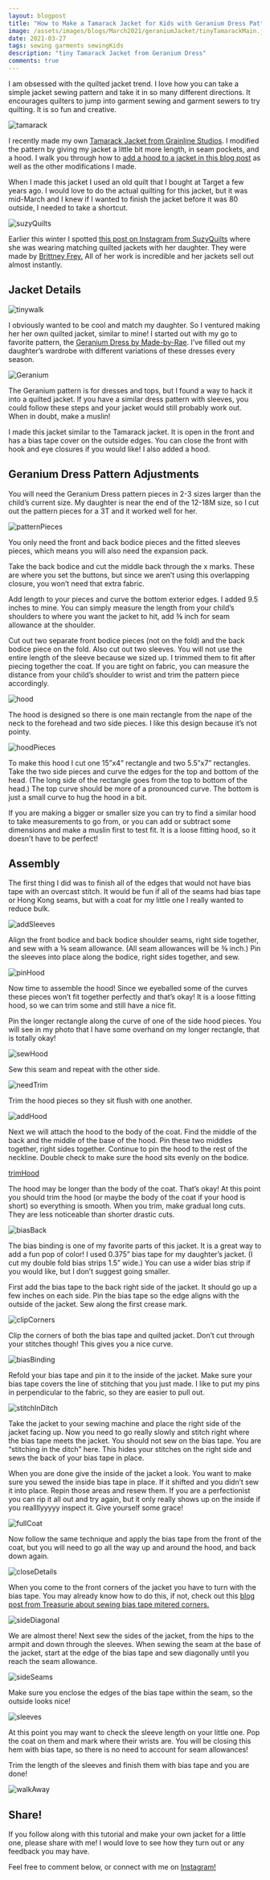 ```yaml
---
layout: blogpost
title: "How to Make a Tamarack Jacket for Kids with Geranium Dress Pattern"
image: /assets/images/blogs/March2021/geraniumJacket/tinyTamarackMain.jpg
date: 2021-03-27
tags: sewing garments sewingKids
description: "tiny Tamarack Jacket from Geranium Dress"
comments: true
---
```


I am obsessed with the quilted jacket trend. I love how you can take a simple jacket sewing pattern and take it in so many different directions. It encourages quilters to jump into garment sewing and garment sewers to try quilting. It is so fun and creative. 

![tamarack](/assets/images/blogs/March2021/geraniumJacket/tamarack.jpg)

I recently made my own [Tamarack Jacket from Grainline Studios](https://grainlinestudio.com/products/tamarack-jacket?variant=22533585502290). I modified the pattern by giving my jacket a little bit more length, in seam pockets, and a hood. I walk you through how to [add a hood to a jacket in this blog post](https://joyberrystudios.com/2021/03/22/tamarackHood.html) as well as the other modifications I made.

When I made this jacket I used an old quilt that I bought at Target a few years ago. I would love to do the actual quilting for this jacket, but it was mid-March and I knew if I wanted to finish the jacket before it was 80 outside, I needed to take a shortcut. 

![suzyQuilts](/assets/images/blogs/March2021/hood/suzyQuilts.jpg)

Earlier this winter I spotted [this post on Instagram from SuzyQuilts](https://www.instagram.com/p/CKWpNgpLjSh/) where she was wearing matching quilted jackets with her daughter. They were made by [Brittney Frey.](https://www.instagram.com/brittney.frey/) All of her work is incredible and her jackets sell out almost instantly.

## Jacket Details

![tinywalk](/assets/images/blogs/March2021/geraniumJacket/tinyWalk.jpg)

I obviously wanted to be cool and match my daughter. So I ventured making her her own quilted jacket, similar to mine! I started out with my go to favorite pattern, the [Geranium Dress by Made-by-Rae](https://shop.made-by-rae.com/products/geranium-dress). I’ve filled out my daughter’s wardrobe with different variations of these dresses every season.

![Geranium](/assets/images/blogs/March2021/geraniumJacket/madeByRae.jpg)

The Geranium pattern is for dresses and tops, but I found a way to hack it into a quilted jacket. If you have a similar dress pattern with sleeves, you could follow these steps and your jacket would still probably work out. When in doubt, make a muslin! 

I made this jacket similar to the Tamarack jacket. It is open in the front and has a bias tape cover on the outside edges. You can close the front with hook and eye closures if you would like! I also added a hood.

## Geranium Dress Pattern Adjustments

You will need the Geranium Dress pattern pieces in 2-3 sizes larger than the child’s current size. My daughter is near the end of the 12-18M size, so I cut out the pattern pieces for a 3T and it worked well for her.

![patternPieces](/assets/images/blogs/March2021/geraniumJacket/patternPieces.jpg)

You only need the front and back bodice pieces and the fitted sleeves pieces, which means you will also need the expansion pack.

Take the back bodice and cut the middle back through the x marks. These are where you set the buttons, but since we aren’t using this overlapping closure, you won’t need that extra fabric. 

Add length to your pieces and curve the bottom exterior edges. I added 9.5 inches to mine. You can simply measure the length from your child’s shoulders to where you want the jacket to hit, add ⅜ inch for seam allowance at the shoulder.

Cut out two separate front bodice pieces (not on the fold) and the back bodice piece on the fold. Also cut out two sleeves. You will not use the entire length of the sleeve because we sized up. I trimmed them to fit after piecing together the coat. If you are tight on fabric, you can measure the distance from your child’s shoulder to wrist and trim the pattern piece accordingly.

![hood](/assets/images/blogs/March2021/geraniumJacket/hood.jpg)

The hood is designed so there is one main rectangle from the nape of the neck to the forehead and two side pieces. I like this design because it’s not pointy. 

![hoodPieces](/assets/images/blogs/March2021/geraniumJacket/hoodPieces.jpg)

To make this hood I cut one 15”x4” rectangle and two 5.5”x7” rectangles. Take the two side pieces and curve the edges for the top and bottom of the head. (The long side of the rectangle goes from the top to bottom of the head.) The top curve should be more of a pronounced curve. The bottom is just a small curve to hug the hood in a bit.

If you are making a bigger or smaller size you can try to find a similar hood to take measurements to go from, or you can add or subtract some dimensions and make a muslin first to test fit. It is a loose fitting hood, so it doesn't have to be perfect!

## Assembly

The first thing I did was to finish all of the edges that would not have bias tape with an overcast stitch. It would be fun if all of the seams had bias tape or Hong Kong seams, but with a coat for my little one I really wanted to reduce bulk. 

![addSleeves](/assets/images/blogs/March2021/geraniumJacket/addSleeves.jpg)

Align the front bodice and back bodice shoulder seams, right side together, and sew with a ⅜ seam allowance. (All seam allowances will be ⅜ inch.) Pin the sleeves into place along the bodice, right sides together, and sew.

![pinHood](/assets/images/blogs/March2021/geraniumJacket/pinHood.jpg)

Now time to assemble the hood! Since we eyeballed some of the curves these pieces won’t fit together perfectly and that’s okay! It is a loose fitting hood, so we can trim some and still have a nice fit.

Pin the longer rectangle along the curve of one of the side hood pieces. You will see in my photo that I have some overhand on my longer rectangle, that is totally okay! 

![sewHood](/assets/images/blogs/March2021/geraniumJacket/sewHood.jpg)

Sew this seam and repeat with the other side.

![needTrim](/assets/images/blogs/March2021/geraniumJacket/needTrim.jpg)

Trim the hood pieces so they sit flush with one another.

![addHood](/assets/images/blogs/March2021/geraniumJacket/addHood.jpg)

Next we will attach the hood to the body of the coat. Find the middle of the back and the middle of the base of the hood. Pin these two middles together, right sides together. Continue to pin the hood to the rest of the neckline. Double check to make sure the hood sits evenly on the bodice. 

[trimHood](/assets/images/blogs/March2021/geraniumJacket/trimHood.jpg)

The hood may be longer than the body of the coat. That’s okay! At this point you should trim the hood (or maybe the body of the coat if your hood is short) so everything is smooth. When you trim, make gradual long cuts. They are less noticeable than shorter drastic cuts.

![biasBack](/assets/images/blogs/March2021/geraniumJacket/biasBack.jpg)

The bias binding is one of my favorite parts of this jacket. It is a great way to add a fun pop of color! I used 0.375” bias tape for my daughter’s jacket. (I cut my double fold bias strips 1.5” wide.) You can use a wider bias strip if you would like, but I don’t suggest going smaller.

First add the bias tape to the back right side of the jacket. It should go up a few inches on each side. Pin the bias tape so the edge aligns with the outside of the jacket. Sew along the first crease mark.

![clipCorners](/assets/images/blogs/March2021/geraniumJacket/clipCorners.jpg)

Clip the corners of both the bias tape and quilted jacket. Don’t cut through your stitches though! This gives you a nice curve.

![biasBinding](/assets/images/blogs/March2021/geraniumJacket/biasBinding.jpg)

Refold your bias tape and pin it to the inside of the jacket. Make sure your bias tape covers the line of stitching that you just made. I like to put my pins in perpendicular to the fabric, so they are easier to pull out.

![stitchInDitch](/assets/images/blogs/March2021/geraniumJacket/stitchInDitch.jpg)

Take the jacket to your sewing machine and place the right side of the jacket facing up. Now you need to go really slowly and stitch right where the bias tape meets the jacket. You should not sew on the bias tape. You are “stitching in the ditch” here. This hides your stitches on the right side and sews the back of your bias tape in place.

When you are done give the inside of the jacket a look. You want to make sure you sewed the inside bias tape in place. If it shifted and you didn’t sew it into place. Repin those areas and resew them. If you are a perfectionist you can rip it all out and try again, but it only really shows up on the inside if you reallllyyyyy inspect it. Give yourself some grace!

![fullCoat](/assets/images/blogs/March2021/geraniumJacket/fullCoat.jpg)

Now follow the same technique and apply the bias tape from the front of the coat, but you will need to go all the way up and around the hood, and back down again.

![closeDetails](/assets/images/blogs/March2021/geraniumJacket/closeDetails.jpg)

When you come to the front corners of the jacket you have to turn with the bias tape. You may already know how to do this, if not, check out this [blog post from Treasurie about sewing bias tape mitered corners.](https://blog.treasurie.com/sew-bias-tape-corners-mitered-corners/)

![sideDiagonal](/assets/images/blogs/March2021/geraniumJacket/sideDiagonal.jpg)

We are almost there! Next sew the sides of the jacket, from the hips to the armpit and down through the sleeves. When sewing the seam at the base of the jacket, start at the edge of the bias tape and sew diagonally until you reach the seam allowance. 

![sideSeams](/assets/images/blogs/March2021/geraniumJacket/sideSeams.jpg)

Make sure you enclose the edges of the bias tape within the seam, so the outside looks nice!

![sleeves](/assets/images/blogs/March2021/geraniumJacket/Sleeves.jpg)

At this point you may want to check the sleeve length on your little one. Pop the coat on them and mark where their wrists are. You will be closing this hem with bias tape, so there is no need to account for seam allowances!

Trim the length of the sleeves and finish them with bias tape and you are done!

![walkAway](/assets/images/blogs/March2021/geraniumJacket/walkAway.jpg)

## Share!

If you follow along with this tutorial and make your own jacket for a little one, please share with me! I would love to see how they turn out or any feedback you may have.

Feel free to comment below, or connect with me on [Instagram!](https://www.instagram.com/joyberrystudios/?hl=en)

<br>
<br>
